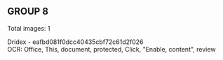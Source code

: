 ## GROUP 8
Total images: 1  

Dridex - eafbd081f0dcc40435cbf72c61d2f026  
OCR: Office, This, document, protected, Click, "Enable, content", review  

